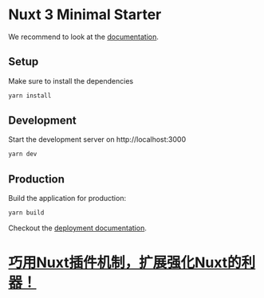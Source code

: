 # Nuxt 3 Minimal Starter

We recommend to look at the [documentation](https://v3.nuxtjs.org).

## Setup

Make sure to install the dependencies

```bash
yarn install
```

## Development

Start the development server on http://localhost:3000

```bash
yarn dev
```

## Production

Build the application for production:

```bash
yarn build
```

Checkout the [deployment documentation](https://v3.nuxtjs.org/docs/deployment).


# [巧用Nuxt插件机制，扩展强化Nuxt的利器！](https://mp.weixin.qq.com/s/X0W85S101wfffkgvv44G5Q)
